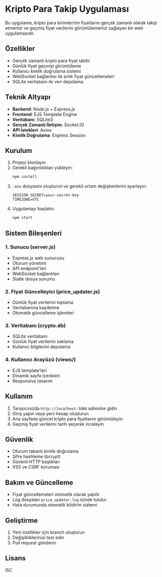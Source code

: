 # Kripto Para Takip Uygulaması

Bu uygulama, kripto para birimlerinin fiyatlarını gerçek zamanlı olarak takip etmenizi ve geçmiş fiyat verilerini görüntülemenizi sağlayan bir web uygulamasıdır.

## Özellikler

- Gerçek zamanlı kripto para fiyat takibi
- Günlük fiyat geçmişi görüntüleme
- Kullanıcı kimlik doğrulama sistemi
- WebSocket bağlantısı ile anlık fiyat güncellemeleri
- SQLite veritabanı ile veri depolama

## Teknik Altyapı

- **Backend**: Node.js + Express.js
- **Frontend**: EJS Template Engine
- **Veritabanı**: SQLite3
- **Gerçek Zamanlı İletişim**: Socket.IO
- **API İstekleri**: Axios
- **Kimlik Doğrulama**: Express Session

## Kurulum

1. Projeyi klonlayın
2. Gerekli bağımlılıkları yükleyin:
   ```bash
   npm install
   ```
3. `.env` dosyasını oluşturun ve gerekli ortam değişkenlerini ayarlayın:
   ```
   SESSION_SECRET=your-secret-key
   TIMEZONE=UTC
   ```
4. Uygulamayı başlatın:
   ```bash
   npm start
   ```

## Sistem Bileşenleri

### 1. Sunucu (server.js)
- Express.js web sunucusu
- Oturum yönetimi
- API endpoint'leri
- WebSocket bağlantıları
- Statik dosya sunumu

### 2. Fiyat Güncelleyici (price_updater.js)
- Günlük fiyat verilerini toplama
- Veritabanına kaydetme
- Otomatik güncelleme işlemleri

### 3. Veritabanı (crypto.db)
- SQLite veritabanı
- Günlük fiyat verilerini saklama
- Kullanıcı bilgilerini depolama

### 4. Kullanıcı Arayüzü (views/)
- EJS template'leri
- Dinamik sayfa içerikleri
- Responsive tasarım

## Kullanım

1. Tarayıcınızda `http://localhost:3000` adresine gidin
2. Giriş yapın veya yeni hesap oluşturun
3. Ana sayfada güncel kripto para fiyatlarını görüntüleyin
4. Geçmiş fiyat verilerini tarih seçerek inceleyin

## Güvenlik

- Oturum tabanlı kimlik doğrulama
- Şifre hashleme (bcrypt)
- Güvenli HTTP başlıkları
- XSS ve CSRF koruması

## Bakım ve Güncelleme

- Fiyat güncellemeleri otomatik olarak yapılır
- Log dosyaları `price_updater.log` içinde tutulur
- Hata durumunda otomatik bildirim sistemi

## Geliştirme

1. Yeni özellikler için branch oluşturun
2. Değişikliklerinizi test edin
3. Pull request gönderin

## Lisans

ISC